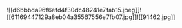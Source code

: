 





![[d6bbbda96f6efd4f30dc48241e7fab15.jpeg]]![[61169447129a8eb04a35567556e7fb07.jpg]]![[91462.jpg]]